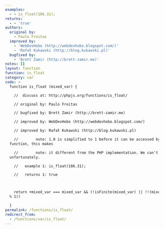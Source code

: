 ```yaml
---
examples:
  - - is_float(186.31);
returns:
  - - 'true'
authors:
  original by:
    - Paulo Freitas
  improved by:
    - 'WebDevHobo (http://webdevhobo.blogspot.com/)'
    - 'Rafał Kukawski (http://blog.kukawski.pl)'
  bugfixed by:
    - 'Brett Zamir (http://brett-zamir.me)'
notes: []
layout: function
function: is_float
category: var
code: >
  function is_float (mixed_var) {

    //  discuss at: http://phpjs.org/functions/is_float/

    // original by: Paulo Freitas

    // bugfixed by: Brett Zamir (http://brett-zamir.me)

    // improved by: WebDevHobo (http://webdevhobo.blogspot.com/)

    // improved by: Rafał Kukawski (http://blog.kukawski.pl)

    //        note: 1.0 is simplified to 1 before it can be accessed by the
  function, this makes

    //        note: it different from the PHP implementation. We can't fix this
  unfortunately.

    //   example 1: is_float(186.31);

    //   returns 1: true



    return +mixed_var === mixed_var && (!isFinite(mixed_var) || !!(mixed_var
  % 1))

  }
permalink: /functions/is_float/
redirect_from:
  - /functions/var/is_float/
---
```


<!-- WARNING! This file is auto generated by `npm run web:inject`, do not edit by hand -->
